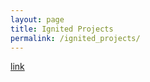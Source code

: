 ```yaml
---
layout: page
title: Ignited Projects
permalink: /ignited_projects/
---
```


[link](/ignited_projects/2016_04_30_David_Rodriguez/microsoft_analysis/)
